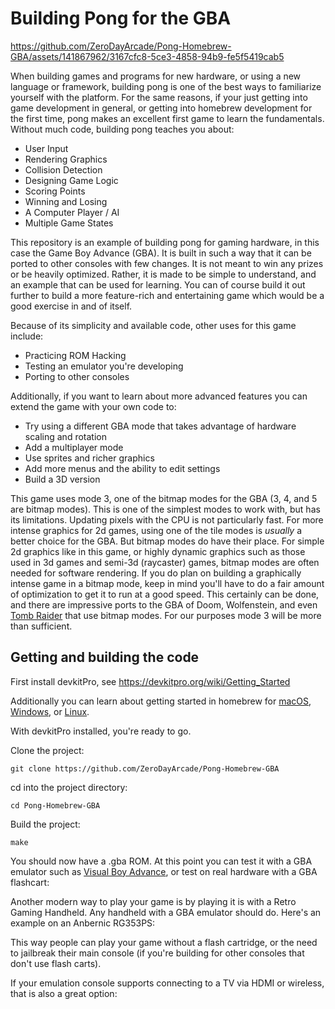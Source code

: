 # Building Pong for the GBA

https://github.com/ZeroDayArcade/Pong-Homebrew-GBA/assets/141867962/3167cfc8-5ce3-4858-94b9-fe5f5419cab5

When building games and programs for new hardware, or using a new language or framework, building pong is one of the best ways to familiarize yourself with the platform. For the same reasons, if your just getting into game development in general, or getting into homebrew development for the first time, pong makes an excellent first game to learn the fundamentals. Without much code, building pong teaches you about:

- User Input
- Rendering Graphics
- Collision Detection
- Designing Game Logic
- Scoring Points
- Winning and Losing
- A Computer Player / AI
- Multiple Game States

This repository is an example of building pong for gaming hardware, in this case the Game Boy Advance (GBA). It is built in such a way that it can be ported to other consoles with few changes. It is not meant to win any prizes or be heavily optimized. Rather, it is made to be simple to understand, and an example that can be used for learning. You can of course build it out further to build a more feature-rich and entertaining game which would be a good exercise in and of itself.  

Because of its simplicity and available code, other uses for this game include:

- Practicing ROM Hacking
- Testing an emulator you're developing
- Porting to other consoles

Additionally, if you want to learn about more advanced features you can extend the game with your own code to:

- Try using a different GBA mode that takes advantage of hardware scaling and rotation
- Add a multiplayer mode
- Use sprites and richer graphics
- Add more menus and the ability to edit settings
- Build a 3D version 

This game uses mode 3, one of the bitmap modes for the GBA (3, 4, and 5 are bitmap modes). This is one of the simplest modes to work with, but has its limitations. Updating pixels with the CPU is not particularly fast. For more intense graphics for 2d games, using one of the tile modes is *usually* a better choice for the GBA. But bitmap modes do have their place. For simple 2d graphics like in this game, or highly dynamic graphics such as those used in 3d games and semi-3d (raycaster) games, bitmap modes are often needed for software rendering. If you do plan on building a graphically intense game in a bitmap mode, keep in mind you'll have to do a fair amount of optimization to get it to run at a good speed. This certainly can be done, and there are impressive ports to the GBA of Doom, Wolfenstein, and even <a href="https://www.youtube.com/watch?v=_GVSLcqGP7g">Tomb Raider</a> that use bitmap modes. For our purposes mode 3 will be more than sufficient.

## Getting and building the code

First install devkitPro, see <a href="https://devkitpro.org/wiki/Getting_Started">https://devkitpro.org/wiki/Getting_Started</a>

Additionally you can learn about getting started in homebrew for <a href="https://zerodayarcade.com/tutorials/setup-nintendo-homebrew-dev-environment-on-mac">macOS</a>, <a href="https://zerodayarcade.com/tutorials/setup-nintendo-homebrew-dev-environment-on-windows">Windows</a>, or <a href="https://zerodayarcade.com/tutorials/setup-nintendo-homebrew-dev-environment-on-linux">Linux</a>. 

With devkitPro installed, you're ready to go.

Clone the project:
```
git clone https://github.com/ZeroDayArcade/Pong-Homebrew-GBA
```

cd into the project directory:
```
cd Pong-Homebrew-GBA
```

Build the project:
```
make
```

You should now have a .gba ROM. At this point you can test it with a GBA emulator such as <a href="https://visualboyadvance.org/">Visual Boy Advance</a>, or test on real hardware with a GBA flashcart:

Another modern way to play your game is by playing it is with a Retro Gaming Handheld. Any handheld with a GBA emulator should do. Here's an example on an Anbernic RG353PS:

This way people can play your game without a flash cartridge, or the need to jailbreak their main console (if you're building for other consoles that don't use flash carts). 

If your emulation console supports connecting to a TV via HDMI or wireless, that is also a great option:
